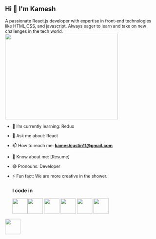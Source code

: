 ## Hi  👋 I'm Kamesh

A passionate React.js developer with expertise in front-end technologies like HTML,CSS, and javascript. Always eager to learn and take on new challenges in the tech world.<br>
<img align="center" width="370" height="280" src="https://github.com/user-attachments/assets/17400704-8164-40cb-b96b-9984038814e1"> <br>

- 🌱 I’m currently learning: Redux
- 💬 Ask me about: React
- 📫 How to reach me: **kameshjustin11@gmail.com**
- 📃 Know about me: [Resume]
- 😄 Pronouns: Developer
- ⚡ Fun fact: We are more creative in the shower.

  ### I code in
  <img height="50" width="50" src="https://img.icons8.com/?size=100&id=20909&format=png&color=000000"/><img height="50" width="50" src="https://img.icons8.com/?size=100&id=21278&format=png&color=000000"/> <img height="50" width="50" src="https://img.icons8.com/?size=100&id=108784&format=png&color=000000"/> <img heigth="50" width="50" src="https://img.icons8.com/?size=100&id=EzPCiQUqWWEa&format=png&color=000000"/> <img height="50" width="50" src="https://img.icons8.com/?size=100&id=wPohyHO_qO1a&format=png&color=000000"/> <img height="50" width="50" src="https://github.com/user-attachments/assets/6f0bd710-4dac-4a1c-8863-c411e2b4dfca"/>
<img height="50" width="50" src="https://github.com/user-attachments/assets/6f0bd710-4dac-4a1c-8863-c411e2b4dfca"/>
